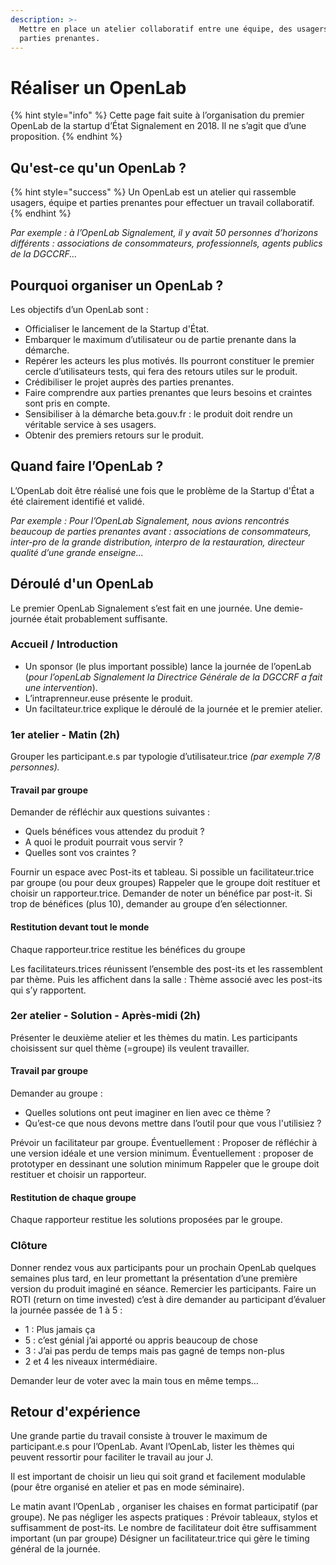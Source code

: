 ```yaml
---
description: >-
  Mettre en place un atelier collaboratif entre une équipe, des usagers et des
  parties prenantes.
---
```


# Réaliser un OpenLab

{% hint style="info" %}
Cette page fait suite  à l’organisation du premier OpenLab de la startup d’État Signalement en 2018. Il ne s’agit que d’une proposition.
{% endhint %}

## Qu'est-ce qu'un OpenLab ? <a id="en-un-mot"></a>

{% hint style="success" %}
Un OpenLab est un atelier qui rassemble usagers, équipe et parties prenantes pour effectuer un travail collaboratif.
{% endhint %}

_Par exemple : à l’OpenLab Signalement, il y avait 50 personnes d’horizons différents : associations de consommateurs, professionnels, agents publics de la DGCCRF..._

## Pourquoi organiser un OpenLab ? <a id="pourquoi-organiser-un-premier-openlab"></a>

Les objectifs d’un OpenLab sont :

* Officialiser le lancement de la Startup d'État.
* Embarquer le maximum d’utilisateur ou de partie prenante dans la démarche.
* Repérer les acteurs les plus motivés. Ils pourront constituer le premier cercle d’utilisateurs tests, qui fera des retours utiles sur le produit.
* Crédibiliser le projet auprès des parties prenantes.
* Faire comprendre aux parties prenantes que leurs besoins et craintes sont pris en compte. 
* Sensibiliser à la démarche beta.gouv.fr : le produit doit rendre un véritable service à ses usagers.
* Obtenir des premiers retours sur le produit.

## Quand faire l’OpenLab ? <a id="quand-faire-lopenlab"></a>

L’OpenLab doit être réalisé une fois que le problème de la Startup d'État a été clairement identifié et validé.

_Par exemple : Pour l’OpenLab Signalement, nous avions rencontrés beaucoup de parties prenantes avant : associations de consommateurs, inter-pro de la grande distribution, interpro de la restauration, directeur qualité d’une grande enseigne..._

## Déroulé d'un OpenLab <a id="deroule-de-lopenlab"></a>

Le premier OpenLab Signalement s’est fait en une journée. Une demie-journée était probablement suffisante.

### Accueil / Introduction <a id="accueil-introduction"></a>

* Un sponsor \(le plus important possible\) lance la journée de l’openLab \(_pour l’openLab Signalement la Directrice Générale de la DGCCRF a fait une intervention_\). 
* L’intraprenneur.euse présente le produit. 
* Un faciltateur.trice explique le déroulé de la journée et le premier atelier.

### 1er atelier - Matin \(2h\) <a id="1er-atelier-matin-2-h"></a>

Grouper les participant.e.s par typologie d’utilisateur.trice _\(par exemple  7/8 personnes\)._

#### Travail par groupe <a id="travail-par-groupe"></a>

Demander de réfléchir aux questions suivantes :

* Quels bénéfices vous attendez du produit ?
* A quoi le produit pourrait vous servir ?
* Quelles sont vos craintes ?

Fournir un espace avec Post-its et tableau. Si possible un facilitateur.trice par groupe \(ou pour deux groupes\) Rappeler que le groupe doit restituer et choisir un rapporteur.trice. Demander de noter un bénéfice par post-it. Si trop de bénéfices \(plus 10\), demander au groupe d’en sélectionner.

#### Restitution devant tout le monde <a id="restitution-devant-tout-le-monde"></a>

Chaque rapporteur.trice restitue les bénéfices du groupe

Les facilitateurs.trices réunissent l’ensemble des post-its et les rassemblent par thème. Puis les affichent dans la salle : Thème associé avec les post-its qui s’y rapportent.

### 2er atelier - Solution - Après-midi \(2h\) <a id="2er-atelier-solution-apres-midi-2-h"></a>

Présenter le deuxième atelier et les thèmes du matin. Les participants choisissent sur quel thème \(=groupe\) ils veulent travailler.

#### Travail par groupe <a id="travail-par-groupe-1"></a>

Demander au groupe :

* Quelles solutions ont peut imaginer en lien avec ce thème ?
* Qu’est-ce que nous devons mettre dans l’outil pour que vous l'utilisiez ?

Prévoir un facilitateur par groupe. Éventuellement : Proposer de réfléchir à une version idéale et une version minimum. Éventuellement : proposer de prototyper en dessinant une solution minimum Rappeler que le groupe doit restituer et choisir un rapporteur.

#### Restitution de chaque groupe <a id="restitution-de-chaque-groupe"></a>

Chaque rapporteur restitue les solutions proposées par le groupe.

### Clôture <a id="cloture"></a>

Donner rendez vous aux participants pour un prochain OpenLab quelques semaines plus tard, en leur promettant la présentation d’une première version du produit imaginé en séance. Remercier les participants. Faire un ROTI \(return on time invested\) c’est à dire demander au participant d’évaluer la journée passée de 1 à 5 :

* 1 : Plus jamais ça
* 5 : c’est génial j’ai apporté ou appris beaucoup de chose
* 3 : J’ai pas perdu de temps mais pas gagné de temps non-plus
* 2 et 4 les niveaux intermédiaire.

Demander leur de voter avec la main tous en même temps…

## Retour d'expérience

Une grande partie du travail consiste à trouver le maximum de participant.e.s pour l’OpenLab. Avant l’OpenLab, lister les thèmes qui peuvent ressortir pour faciliter le travail au jour J.

Il est important de choisir un lieu qui soit grand et facilement modulable \(pour être organisé en atelier et pas en mode séminaire\).

Le matin avant l’OpenLab , organiser les chaises en format participatif \(par groupe\). Ne pas négliger les aspects pratiques : Prévoir tableaux, stylos et suffisamment de post-its. Le nombre de facilitateur doit être suffisamment important \(un par groupe\) Désigner un facilitateur.trice qui gère le timing général de la journée.


